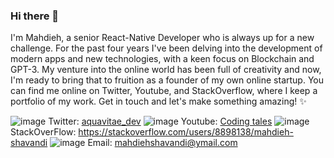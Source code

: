### Hi there 👋

I'm Mahdieh, a senior React-Native Developer who is always up for a new challenge. For the past four years I've been delving into the development of modern apps and new technologies, with a keen focus on Blockchain and GPT-3. My venture into the online world has been full of creativity and now, I'm ready to bring that to fruition as a founder of my own online startup. You can find me online on Twitter, Youtube, and StackOverflow, where I keep a portfolio of my work. 
Get in touch and let's make something amazing! ✨

![image](https://user-images.githubusercontent.com/38426652/212897035-ee0bbc5d-1a72-4560-93a8-538cabafde9a.png) Twitter: [aquavitae_dev](https://twitter.com/aquavitae_dev)
![image](https://user-images.githubusercontent.com/38426652/212897104-02100201-f799-4fd1-aad3-528bba3e7b52.png) Youtube: [Coding tales](https://www.youtube.com/channel/UCa-27TXJq9UhU0GsVeCggQA)
![image](https://user-images.githubusercontent.com/38426652/212897157-ad96f5df-62ab-447c-975d-4c9763ed7f7c.png) StackOverFlow: https://stackoverflow.com/users/8898138/mahdieh-shavandi
![image](https://user-images.githubusercontent.com/38426652/212897483-a699e989-c2b6-4238-903b-4aa78fac53e5.png) Email: [mahdiehshavandi@ymail.com](mailto:mahdiehshavandi@ymail.com)

<!--
**mahdieh-dev/mahdieh-dev** is a ✨ _special_ ✨ repository because its `README.md` (this file) appears on your GitHub profile.

Here are some ideas to get you started:

- 🔭 I’m currently working on ...
- 🌱 I’m currently learning ...
- 👯 I’m looking to collaborate on ...
- 🤔 I’m looking for help with ...
- 💬 Ask me about ...
- 📫 How to reach me: ...
- 😄 Pronouns: ...
- ⚡ Fun fact: ...
-->
